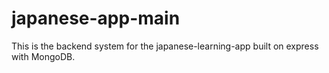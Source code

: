 # japanese-app-main
This is the backend system for the japanese-learning-app built on express with MongoDB.
